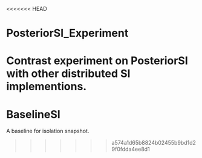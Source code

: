 <<<<<<< HEAD
# PosteriorSI_Experiment
Contrast experiment on PosteriorSI with other distributed SI implementions.
=======
# BaselineSI
A baseline for isolation snapshot.
>>>>>>> a574a1d65b8824b02455b9bd1d29f0fdda4ee8d1
